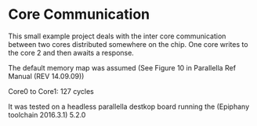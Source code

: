 # Core Communication

This small example project deals with the inter core communication between two cores distributed somewhere on the chip. One core writes to the core 2 and then awaits a response.

The default memory map was assumed (See Figure 10 in Parallella Ref Manual (REV 14.09.09))

Core0 to Core1: 127 cycles



It was tested on a headless parallella destkop board running the (Epiphany toolchain 2016.3.1) 5.2.0


